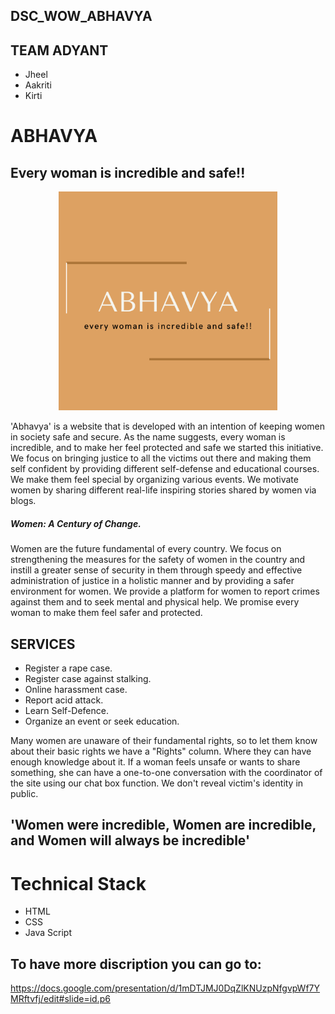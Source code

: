 ## DSC_WOW_ABHAVYA
## TEAM ADYANT
- Jheel 
- Aakriti
- Kirti
# ABHAVYA
## Every woman is incredible and safe!!
<p align="center">
<img src="Cream and Black Natural Makeup Beauty Logo (1).png" width='350'>
</p>
'Abhavya' is a website that is developed with an intention of keeping women in society safe and secure.
As the name suggests, every woman is incredible, and to make her feel protected and safe we started this initiative. We focus on bringing justice to all the victims out there and making them self confident by providing different self-defense and educational courses. We make them feel special by organizing various events. We motivate women by sharing different real-life inspiring stories shared by women via blogs. 

##### Women: A Century of Change.

Women are the future fundamental of every country.
We focus on strengthening the measures for the safety of women in the country and instill a greater sense of security in them through speedy and effective administration of justice in a holistic manner and by providing a safer environment for women.
We provide a platform for women to report crimes against them and to seek mental and physical help. We promise every woman to make them feel safer and protected.

## SERVICES 
- Register a rape case.
- Register case against stalking.
- Online harassment case.
- Report acid attack.
- Learn Self-Defence.
- Organize an event or seek education. 
 
 Many women are unaware of their fundamental rights, so to let them know about their basic rights we have a "Rights" column. Where they can have enough knowledge about it.
 If a woman feels unsafe or wants to share something, she can have a one-to-one conversation with the coordinator of the site using our chat box function.
 We don't reveal victim's identity in public.
 
## 'Women were incredible, Women are incredible, and Women will always be incredible'
# Technical Stack
- HTML
- CSS
- Java Script

## To have more discription you can go to:
https://docs.google.com/presentation/d/1mDTJMJ0DqZlKNUzpNfgvpWf7YMRftvfj/edit#slide=id.p6
